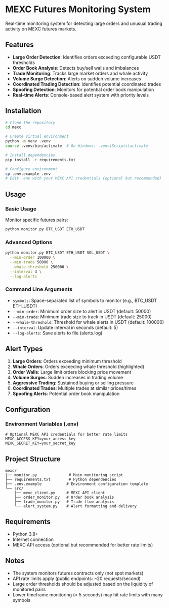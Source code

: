 # MEXC Futures Monitoring System

Real-time monitoring system for detecting large orders and unusual trading activity on MEXC futures markets.

## Features

- **Large Order Detection**: Identifies orders exceeding configurable USDT thresholds
- **Order Book Analysis**: Detects buy/sell walls and imbalances
- **Trade Monitoring**: Tracks large market orders and whale activity
- **Volume Surge Detection**: Alerts on sudden volume increases
- **Coordinated Trading Detection**: Identifies potential coordinated trades
- **Spoofing Detection**: Monitors for potential order book manipulation
- **Real-time Alerts**: Console-based alert system with priority levels

## Installation

```bash
# Clone the repository
cd mexc

# Create virtual environment
python -m venv .venv
source .venv/bin/activate  # On Windows: .venv\Scripts\activate

# Install dependencies
pip install -r requirements.txt

# Configure environment
cp .env.example .env
# Edit .env with your MEXC API credentials (optional but recommended)
```

## Usage

### Basic Usage

Monitor specific futures pairs:

```bash
python monitor.py BTC_USDT ETH_USDT
```

### Advanced Options

```bash
python monitor.py BTC_USDT ETH_USDT SOL_USDT \
  --min-order 100000 \
  --min-trade 50000 \
  --whale-threshold 250000 \
  --interval 3 \
  --log-alerts
```

### Command Line Arguments

- `symbols`: Space-separated list of symbols to monitor (e.g., BTC_USDT ETH_USDT)
- `--min-order`: Minimum order size to alert in USDT (default: 50000)
- `--min-trade`: Minimum trade size to track in USDT (default: 25000)
- `--whale-threshold`: Threshold for whale alerts in USDT (default: 100000)
- `--interval`: Update interval in seconds (default: 5)
- `--log-alerts`: Save alerts to file (alerts.log)

## Alert Types

1. **Large Orders**: Orders exceeding minimum threshold
2. **Whale Orders**: Orders exceeding whale threshold (highlighted)
3. **Order Walls**: Large limit orders blocking price movement
4. **Volume Surges**: Sudden increases in trading volume
5. **Aggressive Trading**: Sustained buying or selling pressure
6. **Coordinated Trades**: Multiple trades at similar prices/times
7. **Spoofing Alerts**: Potential order book manipulation

## Configuration

### Environment Variables (.env)

```env
# Optional MEXC API credentials for better rate limits
MEXC_ACCESS_KEY=your_access_key
MEXC_SECRET_KEY=your_secret_key
```

## Project Structure

```
mexc/
├── monitor.py              # Main monitoring script
├── requirements.txt        # Python dependencies
├── .env.example           # Environment configuration template
└── src/
    ├── mexc_client.py     # MEXC API client
    ├── order_monitor.py   # Order book analysis
    ├── trade_monitor.py   # Trade flow analysis
    └── alert_system.py    # Alert formatting and delivery
```

## Requirements

- Python 3.8+
- Internet connection
- MEXC API access (optional but recommended for better rate limits)

## Notes

- The system monitors futures contracts only (not spot markets)
- API rate limits apply (public endpoints: ~20 requests/second)
- Large order thresholds should be adjusted based on the liquidity of monitored pairs
- Lower timeframe monitoring (< 5 seconds) may hit rate limits with many symbols